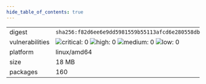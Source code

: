 ```yaml
---
hide_table_of_contents: true
---
```


<table>
<tr><td>digest</td><td><code>sha256:f82d6ee6e9dd5981559b55113afcd6e280558db62673b28ecb7dd1e70d264cc9</code></td><tr><tr><td>vulnerabilities</td><td><img alt="critical: 0" src="https://img.shields.io/badge/critical-0-lightgrey"/> <img alt="high: 0" src="https://img.shields.io/badge/high-0-lightgrey"/> <img alt="medium: 0" src="https://img.shields.io/badge/medium-0-lightgrey"/> <img alt="low: 0" src="https://img.shields.io/badge/low-0-lightgrey"/> <!-- unspecified: 0 --></td></tr>
<tr><td>platform</td><td>linux/amd64</td></tr>
<tr><td>size</td><td>18 MB</td></tr>
<tr><td>packages</td><td>160</td></tr>
</table>
</details></table>
</details>

<table></table>

